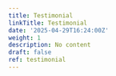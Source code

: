 ```yaml
---
title: Testimonial
linkTitle: Testimonial
date: '2025-04-29T16:24:00Z'
weight: 1
description: No content
draft: false
ref: testimonial
---
```


